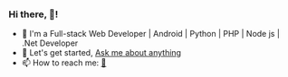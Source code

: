 
### Hi there, 👋!

<!--
**lewiskirori/lewiskirori** is a ✨ _special_ ✨ repository because its `README.md` (this file) appears on your GitHub profile.
Here are some ideas to get you started:
- 🔭 I’m currently working on ...
- 🌱 I’m currently learning ...
- 👯 I’m looking to collaborate on ...
- 🤔 I’m looking for help with ...
- 💬 Ask me about ...
- 📫 How to reach me: ...
- 😄 Pronouns: ...
- ⚡ Fun fact: ...
- ALLIED: in combination or working together with.
-         Skilled craftsmanship allied to advanced technology.
-->
- 🌱 I'm a Full-stack Web Developer | Android | Python | PHP | Node js | .Net Developer
- 💬 Let's get started, <a href ="https://wa.me/254783043031">Ask me about anything</a> 
- 📫 How to reach me: <a href ="mailto:amicableycot@gmail.com">:email:</a>                                                                         
